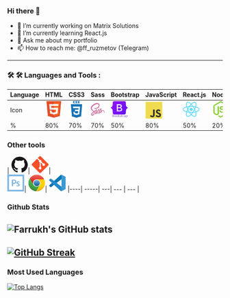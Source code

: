 ### Hi there 👋

- 🔭 I’m currently working on Matrix Solutions
- 🌱 I’m currently learning React.js
- 💬 Ask me about my portfolio
- 📫 How to reach me: @ff_ruzmetov (Telegram)

---
### 🛠 :hammer_and_wrench: Languages and Tools :


| Language | HTML | CSS3 | Sass | Bootstrap | JavaScript | React.js | Node.js | NPM  | Yarn |
| ------ | ------ | ------- | ------ | ------ | ----- | ----- | ----- | ----- | --- |
| Icon | <img src="https://github.com/devicons/devicon/blob/master/icons/html5/html5-original.svg" title="HTML5" width="40" height="40"/>  | <img src="https://github.com/devicons/devicon/blob/master/icons/css3/css3-plain-wordmark.svg"  title="CSS3" width="40" height="40"/> | <img src="https://github.com/devicons/devicon/blob/master/icons/sass/sass-original.svg"  title="Sass" width="40" height="40"/>|<img src="https://github.com/devicons/devicon/blob/master/icons/bootstrap/bootstrap-original-wordmark.svg" width="40" height="40" />| <img align="center" src="https://github.com/devicons/devicon/blob/master/icons/javascript/javascript-original.svg" title="JavaScript" width="40" height="40"/> | <img src="https://github.com/devicons/devicon/blob/master/icons/react/react-original.svg" title="React" width="40" height="40"/> | <img src="https://github.com/devicons/devicon/blob/master/icons/nodejs/nodejs-original.svg" title="Node" width="40" height="40"/> | <img src="https://github.com/devicons/devicon/blob/master/icons/npm/npm-original-wordmark.svg" width="40" height="40" /> |  <img src="https://github.com/devicons/devicon/blob/master/icons/yarn/yarn-original.svg" width="40" height="40" />  |
| % |   80%  | 70% | 70% | 50% | 80% | 50% | 20% | 65% | 20% | 


### Other tools
| <img src="https://github.com/devicons/devicon/blob/master/icons/github/github-original.svg" width="40" height="40" />| 
<img src="https://github.com/devicons/devicon/blob/master/icons/git/git-original.svg" width="40" height="40" />|       
<img src="https://github.com/devicons/devicon/blob/master/icons/photoshop/photoshop-line.svg" width="40" height="40" />| 
<img src="https://github.com/devicons/devicon/blob/master/icons/chrome/chrome-original.svg" width="40" height="40" />| 
<img src="https://github.com/devicons/devicon/blob/master/icons/vscode/vscode-original.svg" width="40" height="40" />
|----| -----| ---| --- | --- |
 
### Github Stats
![Farrukh's GitHub stats](https://github-readme-stats.vercel.app/api?username=ruzfardev&show_icons=true&theme=midnight-purple)
---
[![GitHub Streak](https://github-readme-streak-stats.herokuapp.com/?user=ruzfardev&theme=midnight-purple)](https://git.io/streak-stats)
----
### Most Used Languages
[![Top Langs](https://github-readme-stats.vercel.app/api/top-langs/?username=ruzfardev&theme=midnight-purple&layout=compact)](https://github.com/anuraghazra/github-readme-stats)


